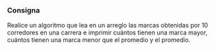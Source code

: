 ### Consigna 

Realice un algoritmo que lea en un arreglo las marcas obtenidas por 10 corredores en una carrera e imprimir cuántos tienen una marca mayor, cuántos tienen una marca menor que el promedio y el promedio. 